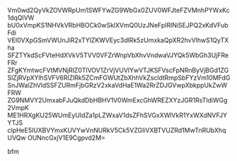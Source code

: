 Vm0wd2QyVkZOVWRpUm1SWFYwZG9WbGx0ZUV0WFJteFZVMnhPYWxKc1dqQlVW
bU0xVmpKS1NHVkVRbHBOCk0wSklXVmQ0UzJNeFpIRlNiSEJPQ2xKdVFubFdi
VEI0VXpGSmVWUnJiR2xTYlZKWVEyc3dlRk5zUmxkaQpXR2hvVlhwS1QyTXha
SFZTYkdScFVteHdXVkV5TVV0VFZrWnpVbXhvVndwaVJYQk5WbGh3UjFReFRr
ZFgKYmtwcFVtMVNjRlZ0TlVOV1ZrVjVUVlYwVTJKSFVscFpNRnByVjBGd1ZG
SlZjRVpXYlhSVFV6RlZlRk5ZCmFGWUtZbXhhVkZscldtRmpSbFYzVm10MFdG
SnJWalZhVldSSFZURmFjbGRzV2xkaVdHaE1Wa2RrZDJGVwpXbkppUkZwWFRW
ZG9NMVY2UmxabFJuQkdDbHBHV1V0WmExcGhWREZXYzJGR1RsTldiWGg2VmpK
ME1HRXgKU25WUmEyUldZa1pLZWxaV1dsZFhSVGxXWlVkR1YxWXdNVFJYYTJS
clpHeE5lUXBVYmxKUVYwVnNURkV5Ck5VZGliVXBTVUZRd1MwTnRUbXhqUVQw
OUNncGxjV1E9Cgpvd2M=

bfm
